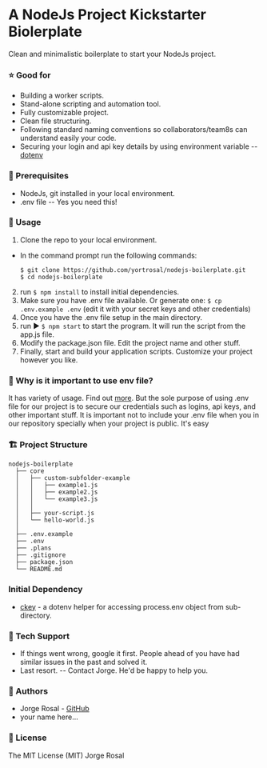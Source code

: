 # A NodeJs Project Kickstarter Biolerplate
Clean and minimalistic boilerplate to start your NodeJs project.

### ⭐ Good for
  - Building a worker scripts.
  - Stand-alone scripting and automation tool.
  - Fully customizable project.
  - Clean file structuring.
  - Following standard naming conventions so collaborators/team8s can understand easily your code.
  - Securing your login and api key details by using environment variable -- [dotenv](https://github.com/motdotla/dotenv)

### 📘 Prerequisites
 - NodeJs, git installed in your local environment.
 - .env file -- Yes you need this!

### 📝 Usage
1. Clone the repo to your local environment.
  - In the command prompt run the following commands:
    ```
    $ git clone https://github.com/yortrosal/nodejs-boilerplate.git
    $ cd nodejs-boilerplate
    ```
2. run ```$ npm install``` to install initial dependencies.
3. Make sure you have .env file available.
   Or generate one:  ```$ cp .env.example .env``` (edit it with your secret keys and other credentials)
4. Once you have the .env file setup in the main directory.
5. run ▶️ ```$ npm start``` to start the program. It will run the script from the app.js file.
6. Modify the package.json file. Edit the project name and other stuff.
7. Finally, start and build your application scripts. Customize your project however you like.

###  📘 Why is it important to use env file?
It has variety of usage. Find out [more](https://codeburst.io/process-env-what-it-is-and-why-when-how-to-use-it-effectively-505d0b2831e7).
But the sole purpose of using .env file for our project is to secure our credentials such as logins, api keys, and other important stuff. It is important not to include your .env file when you in our repository specially when your project is public. It's easy

### 🏗 Project Structure
    nodejs-boilerplate
      ├── core
      │   ├── custom-subfolder-example
      │   │   ├── example1.js
      │   │   ├── example2.js
      │   │   └── example3.js
      │   │
      │   ├── your-script.js
      │   └── hello-world.js
      │
      ├── .env.example
      ├── .env
      ├── .plans
      ├── .gitignore
      ├── package.json
      └── README.md

### Initial Dependency
  - [ckey](https://www.npmjs.com/package/ckey) - a dotenv helper for accessing process.env object from sub-directory.

### 💬 Tech Support
  - If things went wrong, google it first. People ahead of you have had similar issues in the past and solved it.
  - Last resort. -- Contact Jorge. He'd be happy to help you.

### 🎩 Authors
  - Jorge Rosal - [GitHub](https://github.com/yortrosal)
  - your name here...

### 📜 License
The MIT License (MIT) Jorge Rosal
